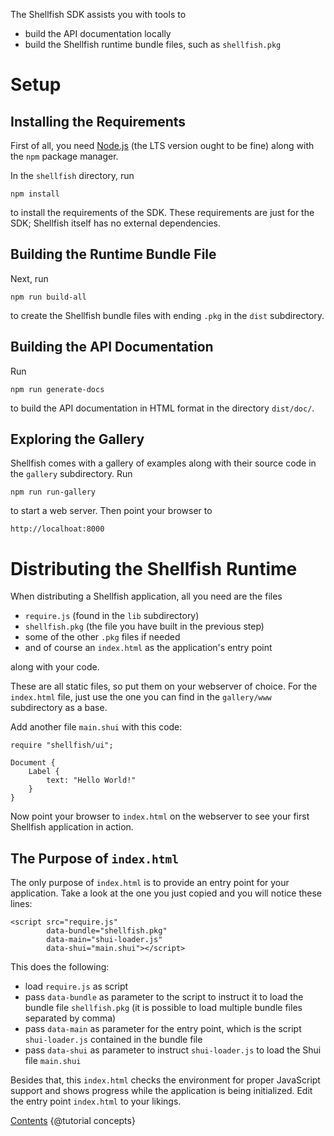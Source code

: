 The Shellfish SDK assists you with tools to

 * build the API documentation locally
 * build the Shellfish runtime bundle files, such as `shellfish.pkg`

# Setup

## Installing the Requirements

First of all, you need [Node.js](https://nodejs.org) (the LTS version ought to be fine)
along with the `npm` package manager.

In the `shellfish` directory, run

    npm install

to install the requirements of the SDK. These requirements are just
for the SDK; Shellfish itself has no external dependencies.

## Building the Runtime Bundle File

Next, run

    npm run build-all

to create the Shellfish bundle files with ending `.pkg` in the `dist` subdirectory.

## Building the API Documentation

Run

    npm run generate-docs

to build the API documentation in HTML format in the directory `dist/doc/`.

## Exploring the Gallery

Shellfish comes with a gallery of examples along with their source code in
the `gallery` subdirectory. Run

    npm run run-gallery

to start a web server. Then point your browser to

    http://localhoat:8000

# Distributing the Shellfish Runtime

When distributing a Shellfish application, all you need are the files

 * `require.js` (found in the `lib` subdirectory)
 * `shellfish.pkg` (the file you have built in the previous step)
 * some of the other `.pkg` files if needed
 * and of course an `index.html` as the application's entry point

along with your code.

These are all static files, so put them on your webserver of choice. For the
`index.html` file, just use the one you can find in the `gallery/www` subdirectory
as a base.

Add another file `main.shui` with this code:

    require "shellfish/ui";

    Document {
        Label {
            text: "Hello World!"
        }        
    }

Now point your browser to `index.html` on the webserver to see your first
Shellfish application in action.


## The Purpose of `index.html`

The only purpose of `index.html` is to provide an entry point for your
application. Take a look at the one you just copied and you will notice these
lines:

    <script src="require.js"
            data-bundle="shellfish.pkg"
            data-main="shui-loader.js"
            data-shui="main.shui"></script>

This does the following:

 * load `require.js` as script
 * pass `data-bundle` as parameter to the script to instruct it to load
  the bundle file `shellfish.pkg` (it is possible to load multiple bundle files
  separated by comma)
 * pass `data-main` as parameter for the entry point, which is the script
   `shui-loader.js` contained in the bundle file
 * pass `data-shui` as parameter to instruct `shui-loader.js` to load the
   Shui file `main.shui`

Besides that, this `index.html` checks the environment for proper JavaScript
support and shows progress while the application is being initialized.
Edit the entry point `index.html` to your likings.

<div class="navstrip"><span class="go-home"><a href="index.html">Contents</a></span><span class="go-next">
{@tutorial concepts}
</span></div>
